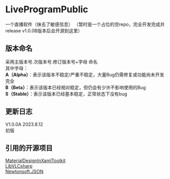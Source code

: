 # LiveProgramPublic
一个直播软件（抹去了敏感信息）
（暂时是一个占位的空repo，完全开发完成并release v1.0.0B版本后会开源到这里）
## 版本命名
采用主版本号.次版本号.修订版本号+字母 命名  
其中字母：  
**A（Alpha）**：表示该版本不稳定/严重不稳定，大量Bug仍需修复或功能尚未开发完全  
**B（Beta）**：表示该版本已经相对稳定，但仍会有少许不影响使用的Bug  
**S（Stable）**：表示该版本已经基本稳定，正常状态下没有bug  
## 更新日志
V1.0.0A 2023.8.12  
初版
## 引用的开源项目
[MaterialDesignInXamlToolkit](https://github.com/MaterialDesignInXAML/MaterialDesignInXamlToolkit)  
[LibVLCsharp](https://code.videolan.org/videolan/LibVLCSharp)  
[Newtonsoft.JSON](https://github.com/JamesNK/Newtonsoft.Json)  
